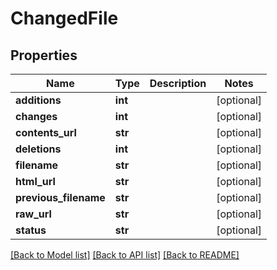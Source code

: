 # ChangedFile

## Properties
Name | Type | Description | Notes
------------ | ------------- | ------------- | -------------
**additions** | **int** |  | [optional] 
**changes** | **int** |  | [optional] 
**contents_url** | **str** |  | [optional] 
**deletions** | **int** |  | [optional] 
**filename** | **str** |  | [optional] 
**html_url** | **str** |  | [optional] 
**previous_filename** | **str** |  | [optional] 
**raw_url** | **str** |  | [optional] 
**status** | **str** |  | [optional] 

[[Back to Model list]](../README.md#documentation-for-models) [[Back to API list]](../README.md#documentation-for-api-endpoints) [[Back to README]](../README.md)

